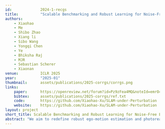 ```yaml
---
id:             2024-1-recgs
title:          "Scalable Benchmarking and Robust Learning for Noise-Free Ego-Motion and 3D Reconstruction from Noisy Video"
authors:
    - Xiaohao
    - Me
    - Shibo Zhao
    - Xiang li
    - Sibo Wang
    - Yongqi Chen
    - Ye
    - Bhiksha Raj
    - MJR
    - Sebastian Scherer
    - Xiaonan
venue:          ICLR 2025
year:           "2025-01"
thumbnail:      assets/publications/2025-corrgs/corrgs.png
links:
    paper:      https://openreview.net/forum?id=Pz9zFea4MQ&noteId=emrO4yq0eR
    bibtex:     assets/publications/2025-corrgs/ref.txt
    code:       https://github.com/Xiaohao-Xu/SLAM-under-Perturbation
    website:    https://github.com/Xiaohao-Xu/SLAM-under-Perturbation
layout: project
short_title: Scalable Benchmarking and Robust Learning for Noise-Free Ego-Motion and 3D Reconstruction from Noisy Video
abstract: "We aim to redefine robust ego-motion estimation and photorealistic 3D reconstruction by addressing a critical limitation: the reliance on noise-free data in existing models. While such sanitized conditions simplify evaluation, they fail to capture the unpredictable, noisy complexities of real-world environments. Dynamic motion, sensor imperfections, and synchronization perturbations lead to sharp performance declines when these models are deployed in practice, revealing an urgent need for frameworks that embrace and excel under real-world noise. To bridge this gap, we tackle three core challenges: scalable data generation, comprehensive benchmarking, and model robustness enhancement. First, we introduce a scalable noisy data synthesis pipeline that generates diverse datasets simulating complex motion, sensor imperfections, and synchronization errors. Second, we leverage this pipeline to create Robust-Ego3D, a benchmark rigorously designed to expose noise-induced performance degradation, highlighting the limitations of current learning-based methods in ego-motion accuracy and 3D reconstruction quality. Third, we propose Correspondence-guided Gaussian Splatting (CorrGS), a novel method that progressively refines an internal clean 3D representation by aligning noisy observations with rendered RGB-D frames from clean 3D map, enhancing geometric alignment and appearance restoration through visual correspondence. Extensive experiments on synthetic and real-world data demonstrate that CorrGS consistently outperforms prior state-of-the-art methods, particularly in scenarios involving rapid motion and dynamic illumination. We will release our code and benchmark to advance robust 3D vision, setting a new standard for ego-motion estimation and high-fidelity reconstruction in noisy environments."
---
```

